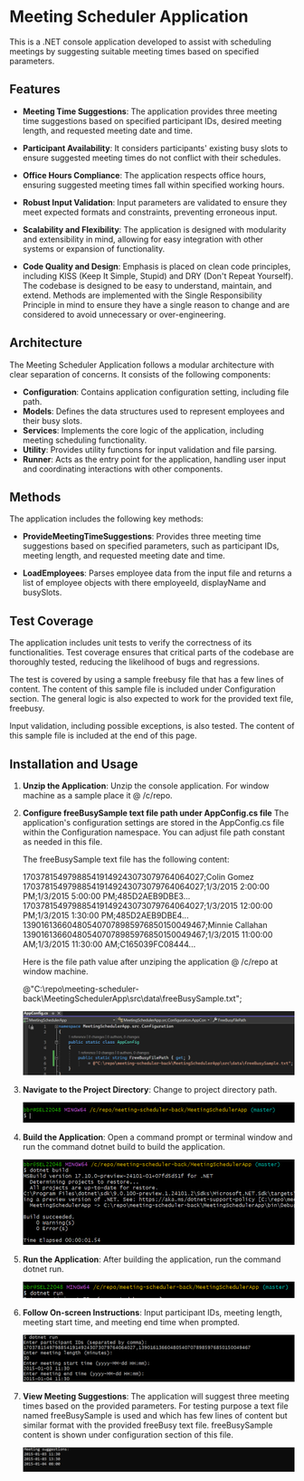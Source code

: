 #  Meeting Scheduler Application

This is a .NET console application developed to assist with scheduling meetings by suggesting suitable meeting times based on specified parameters.

## Features

- **Meeting Time Suggestions**: The application provides three meeting time suggestions based on specified participant IDs, desired meeting length, and requested meeting date and time.
- **Participant Availability**: It considers participants' existing busy slots to ensure suggested meeting times do not conflict with their schedules.
- **Office Hours Compliance**: The application respects office hours, ensuring suggested meeting times fall within specified working hours.
- **Robust Input Validation**: Input parameters are validated to ensure they meet expected formats and constraints, preventing erroneous input.
- **Scalability and Flexibility**: The application is designed with modularity and extensibility in mind, allowing for easy integration with other systems or expansion of functionality.

- **Code Quality and Design**: Emphasis is placed on clean code principles, including KISS (Keep It Simple, Stupid) and DRY (Don't Repeat Yourself). The codebase is designed to be easy to understand, maintain, and extend. Methods are implemented with the Single Responsibility Principle in mind to ensure they have a single reason to change and are considered to avoid unnecessary or over-engineering.

## Architecture

The Meeting Scheduler Application follows a modular architecture with clear separation of concerns. It consists of the following components:

- **Configuration**: Contains application configuration setting, including file path.
- **Models**: Defines the data structures used to represent employees and their busy slots.
- **Services**: Implements the core logic of the application, including meeting scheduling functionality.
- **Utility**: Provides utility functions for input validation and file parsing.
- **Runner**: Acts as the entry point for the application, handling user input and coordinating interactions with other components.

## Methods
The application includes the following key methods:

- **ProvideMeetingTimeSuggestions**: Provides three meeting time suggestions based on specified parameters, such as participant IDs, meeting length, and requested meeting date and time.

- **LoadEmployees**: Parses employee data from the input file and returns a list of employee objects with there employeeId, displayName and busySlots.

## Test Coverage
The application includes unit tests to verify the correctness of its functionalities. Test coverage ensures that critical parts of the codebase are thoroughly tested, reducing the likelihood of bugs and regressions.

The test is covered by using a sample freebusy file that has a few lines of content. The content of this sample file is included under Configuration section. The general logic is also expected to work for the provided text file, freebusy.

Input validation, including possible exceptions, is also tested. The content of this sample file is included at the end of this page.

## Installation and Usage

1. **Unzip the Application**: Unzip the console application. For window machine as a sample place it @ /c/repo.

2. **Configure freeBusySample text file path under AppConfig.cs file**
The application's configuration settings are stored in the AppConfig.cs file within the Configuration namespace. You can adjust file path constant as needed in this file. 

    The freeBusySample text file has the following content:

   170378154979885419149243073079764064027;Colin Gomez<br>
   170378154979885419149243073079764064027;1/3/2015 2:00:00 PM;1/3/2015 5:00:00 PM;485D2AEB9DBE3...<br>
   170378154979885419149243073079764064027;1/3/2015 12:00:00 PM;1/3/2015 1:30:00 PM;485D2AEB9DBE4...<br>
   139016136604805407078985976850150049467;Minnie Callahan<br>
   139016136604805407078985976850150049467;1/3/2015 11:00:00 AM;1/3/2015 11:30:00 AM;C165039FC08444...<br>

    Here is the file path  value after unziping the application @ /c/repo at window machine.

    @"C:\repo\meeting-scheduler-back\MeetingSchedulerApp\src\data\freeBusySample.txt";


    ![alt text](configureFilePath.png)


3. **Navigate to the Project Directory**: Change to project directory path.  

   ![alt text](navigateProjectDirectory.png)

4. **Build the Application**: Open a command prompt or terminal window and run the command dotnet build to build the application.

    ![alt text](buildApplication.png)

5. **Run the Application**: After building the application, run the command dotnet run.
    
    ![alt text](runApplication.png)

6. **Follow On-screen Instructions**: Input participant IDs, meeting length, meeting start time, and meeting end time when prompted.

    ![alt text](providedConsoleInputs.png)

7. **View Meeting Suggestions**: The application will suggest three meeting times based on the provided parameters. For testing purpose a text file named freeBusySample is used and which has few lines of content but similar format with the provided freeBusy text file. freeBusySample content is shown under configuration section of this file.

    ![alt text](sampleConsoleOutput.png)
